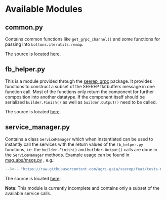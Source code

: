 # Available Modules

## common.py

Contains common functions like `get_grpc_channel()` and some functions for passing into `boltons.iterutils.remap`.

The source is located [here](https://github.com/agri-gaia/seerep/blob/feat/tests-mkdocs/examples/python/gRPC/util/common.py).

## fb_helper.py

This is a module provided through the [seerep_grpc](https://pypi.org/project/seerep-grpc/) package.
It provides functions to construct a subset of the SEEREP flatbuffers message in one function call.
Most of the functions only return the component for further composition into another datatype.
If the component itself should be serialized `builder.Finish()` as well as `builder.Output()` need to
be called.

The source is located [here](https://github.com/agri-gaia/seerep/blob/feat/tests-mkdocs/examples/python/gRPC/util/fb_helper.py).

## service_manager.py

Contains a class `ServiceManager` which when instantiated can be used to instantly call the services with
the return values of the `fb_helper.py` functions,
i.e. the `builder.Finish()` and `builder.Output()` calls are done in the `ServiceManager` methods.
Example usage can be found in [msg_abs/msgs.py](https://github.com/agri-gaia/seerep/blob/feat/tests-mkdocs/tests/python/gRPC/util/msg_abs/msgs.py)
, e.g.:

```python
--8<-- "https://raw.githubusercontent.com/agri-gaia/seerep/feat/tests-mkdocs/tests/python/gRPC/util/msg_abs/msgs.py:193:215"
```

The source is located [here](https://github.com/agri-gaia/seerep/blob/feat/tests-mkdocs/examples/python/gRPC/util/service_manager.py).

**Note**: This module is currently incomplete and contains only a subset of the available service calls.
